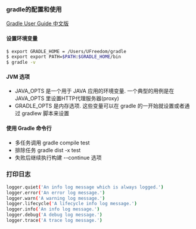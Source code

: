 ### gradle的配置和使用
[Gradle User Guide 中文版](https://dongchuan.gitbooks.io/gradle-user-guide-/content/troubleshooting/)
#### 设置环境变量
```bash
$ export GRADLE_HOME = /Users/UFreedom/gradle
$ export export PATH=$PATH:$GRADLE_HOME/bin
$ gradle -v
```

#### JVM 选项
- JAVA_OPTS 是一个用于 JAVA 应用的环境变量. 一个典型的用例是在 JAVA_OPTS 里设置HTTP代理服务器(proxy)
- GRADLE_OPTS 是内存选项. 这些变量可以在 gradle 的一开始就设置或者通过 gradlew 脚本来设置

#### 使用 Gradle 命令行
- 多任务调用 gradle compile test
- 排除任务 gradle dist -x test
- 失败后继续执行构建 --continue 选项

### 打印日志
```bash 
logger.quiet('An info log message which is always logged.')
logger.error('An error log message.')
logger.warn('A warning log message.')
logger.lifecycle('A lifecycle info log message.')
logger.info('An info log message.')
logger.debug('A debug log message.')
logger.trace('A trace log message.')
```
